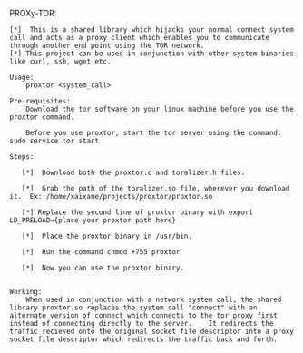 PROXy-TOR:
    
    [*]  This is a shared library which hijacks your normal connect system call and acts as a proxy client which enables you to communicate through another end point using the TOR network. 
    [*] This project can be used in conjunction with other system binaries like curl, ssh, wget etc.

    Usage:
        proxtor <system_call>

    Pre-requisites:
        Download the tor software on your linux machine before you use the proxtor command. 
        
        Before you use proxtor, start the tor server using the command: sudo service tor start

    Steps:
    
       [*]  Download both the proxtor.c and toralizer.h files.
    
       [*]  Grab the path of the toralizer.so file, wherever you download it.  Ex: /home/xaixane/projects/proxtor/proxtor.so
        
       [*] Replace the second line of proxtor binary with export LD_PRELOAD={place your proxtor path here}

       [*]  Place the proxtor binary in /usr/bin.
       
       [*]  Run the command chmod +755 proxtor
    
       [*]  Now you can use the proxtor binary.
        
        
    Working:
        When used in conjunction with a network system call, the shared library proxtor.so replaces the system call "connect" with an alternate version of connect which connects to the tor proxy first instead of connecting directly to the server.    It redirects the traffic recieved onto the original socket file descriptor into a proxy socket file descriptor which redirects the traffic back and forth. 
